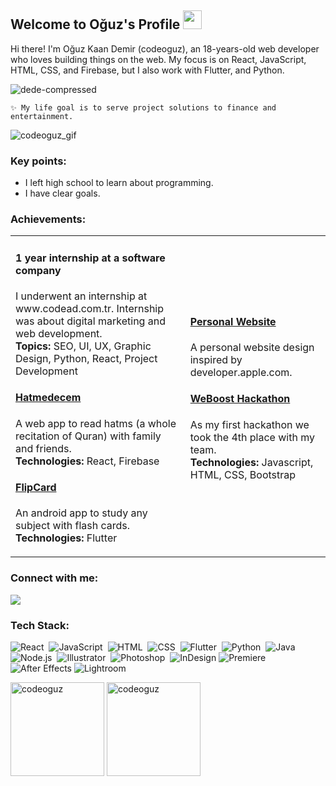## Welcome to Oğuz's Profile <img src="https://user-images.githubusercontent.com/89513831/148391461-a857c2ba-2a87-48b3-b910-b9219a364882.gif" height='30px'>

Hi there! I'm Oğuz Kaan Demir (codeoguz), an 18-years-old web developer who loves building things on the web. My focus is on React, JavaScript, HTML, CSS, and Firebase, but I also work with Flutter, and Python.

![dede-compressed](https://user-images.githubusercontent.com/89513831/236572309-2c0eec63-fef2-4ebc-a649-6973a476fadc.png)

    ✨ My life goal is to serve project solutions to finance and entertainment.

![codeoguz_gif](https://user-images.githubusercontent.com/89513831/148246469-63302409-cf39-4bc8-a2a1-ad0abcc3fe3a.gif) </br>

### Key points:
- I left high school to learn about programming.
- I have clear goals.

### Achievements:

<table>
  <tr>
    <td>
<h4> 1 year internship at a software company</h4>
I underwent an internship at www.codead.com.tr. Internship was about digital marketing and web development.</br>
<b>Topics:</b> SEO, UI, UX, Graphic Design, Python, React, Project Development

#### <a href='https://hatmecem.web.app'>Hatmedecem</a><br/>
A web app to read hatms (a whole recitation of Quran) with family and friends.</br>
**Technologies:** React, Firebase

#### <a href='https://codeoguz.com/projects/flip-card'>FlipCard</a><br/>
An android app to study any subject with flash cards.</br>
**Technologies:** Flutter
    </td>
    <td>
#### <a href='https://codeoguz.com/'>Personal Website</a><br/>
A personal website design inspired by developer.apple.com.

#### <a href='https://github.com/codeoguz/weboost2022'>WeBoost Hackathon</a><br/>
As my first hackathon we took the 4th place with my team. </br>
**Technologies:** Javascript, HTML, CSS, Bootstrap
    </td>
  </tr>
</table>





### Connect with me:
<p align="1enter">
<a href="https://instagram.com/codeoguz"><img src="https://img.shields.io/badge/-@codeoguz-E4405F?style=flat&logo=Instagram&logoColor=white"/></a>
</p>
 
 ### Tech Stack:
![React](https://img.shields.io/badge/-React-05122A?style=flat&logo=react)&nbsp;
![JavaScript](https://img.shields.io/badge/-JavaScript-05122A?style=flat&logo=javascript)&nbsp;
![HTML](https://img.shields.io/badge/-HTML-05122A?style=flat&logo=HTML5)&nbsp;
![CSS](https://img.shields.io/badge/-CSS-05122A?style=flat&logo=CSS3&logoColor=1572B6)&nbsp;
![Flutter](https://img.shields.io/badge/-Flutter-05122A?style=flat&logo=flutter&logoColor=1572B6)&nbsp;
![Python](https://img.shields.io/badge/-Python-05122A?style=flat&logo=python)&nbsp;
![Java](https://img.shields.io/badge/-Java-05122A?style=flat&logo=Java&logoColor=FFA518)&nbsp;
![Node.js](https://img.shields.io/badge/-Node.js-05122A?style=flat&logo=node.js)&nbsp;
![Illustrator](https://img.shields.io/badge/-Illustrator-05122A?style=flat&logo=adobe-illustrator)&nbsp;
![Photoshop](https://img.shields.io/badge/-Photoshop-05122A?style=flat&logo=adobe-photoshop)&nbsp;
![InDesign](https://img.shields.io/badge/-InDesign-05122A?style=flat&logo=adobe-indesign)
![Premiere](https://img.shields.io/badge/-Premiere-05122A?style=flat&logo=adobe-Premiere)
![After Effects](https://img.shields.io/badge/-AfterEffects-05122A?style=flat&logo=adobe-After-Effects)
![Lightroom](https://img.shields.io/badge/-Lightroom-05122A?style=flat&logo=adobe-lightroom)


<div>
<img height="150px" align="center" src="https://github-readme-stats.vercel.app/api/top-langs?username=codeoguz&show_icons=true&locale=en&layout=compact" alt="codeoguz" />
<img height="150px%" align="center" src="https://github-readme-streak-stats.herokuapp.com/?user=codeoguz&" alt="codeoguz" />
</div>



